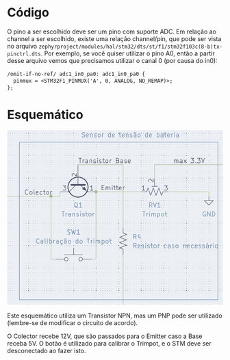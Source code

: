 # Código

O pino a ser escolhido deve ser um pino com suporte ADC.
Em relação ao channel a ser escolhido, existe uma relação channel/pin, que pode ser vista no arquivo `zephyrproject/modules/hal/stm32/dts/st/f1/stm32f103c(8-b)tx-pinctrl.dts`.
Por exemplo, se você quiser utilizar o pino A0, então a partir desse arquivo vemos que precisamos utilizar o canal 0 (por causa do in0):

```dtsi
/omit-if-no-ref/ adc1_in0_pa0: adc1_in0_pa0 {
  pinmux = <STM32F1_PINMUX('A', 0, ANALOG, NO_REMAP)>;
};
```
# Esquemático

![Esquemático de como montar](./res/2025-02-07_18-19.png)

Este esquemático utiliza um Transistor NPN, mas um PNP pode ser utilizado (lembre-se de modificar o circuito de acordo).

O Colector recebe 12V, que são passados para o Emitter caso a Base receba 5V. O botão é utilizado para calibrar o Trimpot, e o STM deve ser desconectado ao fazer isto.
